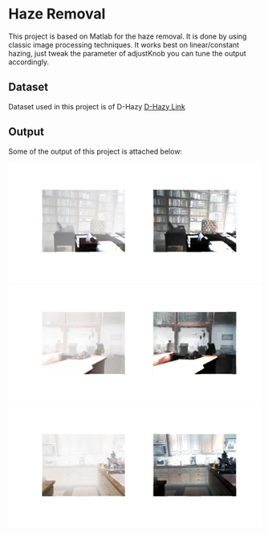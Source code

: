 # Haze Removal
This project is based on Matlab for the haze removal. It is done by using classic image processing techniques. It works best on linear/constant hazing, just tweak the parameter of adjustKnob you can tune the output accordingly.

## Dataset
Dataset used in this project is of D-Hazy [D-Hazy Link](http://ancuti.meo.etc.upt.ro/D_Hazzy_ICIP2016/)

## Output
Some of the output of this project is attached below:

![Img1](https://github.com/usamaahsan93/haze-removal/blob/master/images/2.jpg)
![Img2](https://github.com/usamaahsan93/haze-removal/blob/master/images/3.jpg)
![Img3](https://github.com/usamaahsan93/haze-removal/blob/master/images/5.jpg)
